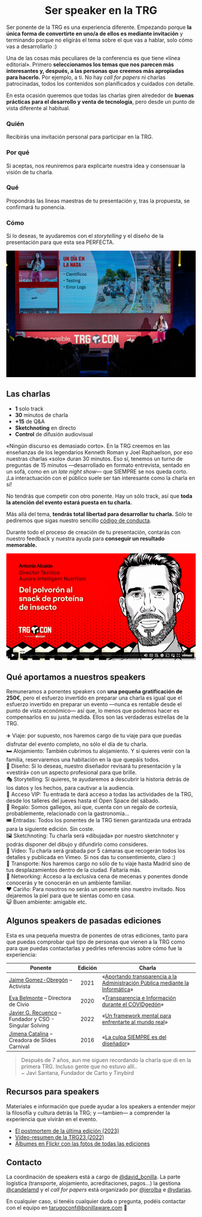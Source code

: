 <h1 align="center">Ser speaker en la TRG</h1>

Ser ponente de la TRG es una experiencia diferente. Empezando porque **la única forma de convertirte en uno/a de ellos es mediante invitación** y terminando porque no eligirás el tema sobre el que vas a hablar, solo cómo vas a desarrollarlo :)

Una de las cosas más peculiares de la conferencia es que tiene «línea editorial». Primero **seleccionamos los temas que nos parecen más interesantes y, después, a las personas que creemos más apropiadas para hacerlo.** Por ejemplo, a ti. No hay *call for papers* ni charlas patrocinadas, todos los contenidos son planificados y cuidados con detalle.

En esta ocasión queremos que todas las charlas giren alrededor de **buenas prácticas para el desarrollo y venta de tecnología**, pero desde un punto de vista diferente al habitual.

### Quién
Recibirás una invitación personal para participar en la TRG.
### Por qué
Si aceptas, nos reuniremos para explicarte nuestra idea y consensuar la visión de tu charla.
### Qué
Propondrás las lineas maestras de tu presentación y, tras la propuesta, se confirmará tu ponencia.
### Cómo
Si lo deseas, te ayudaremos con el *storytelling* y el diseño de la presentación para que esta sea PERFECTA.

![El auditorio de la TRG](img/speakers/escenario.jpg)

## Las charlas
 
- **1** solo track
- **30** minutos de charla
- **+15** de Q&A
- **Sketchnoting** en directo
- **Control** de difusión audiovisual


«Ningún discurso es demasiado corto». En la TRG creemos en las enseñanzas de los legendarios Kenneth Roman y Joel Raphaelson, por eso nuestras charlas «solo» duran 30 minutos. Eso sí, tenemos un turno de preguntas de 15 minutos —desarrollado en formato entrevista, sentado en un sofá, como en un *late night show*— que SIEMPRE se nos queda corto. ¡La interactuación con el público suele ser tan interesante como la charla en sí!

No tendrás que competir con otro ponente. Hay un sólo track, así que **toda la atención del evento estará puesta en tu charla.**

Más allá del tema, **tendrás total libertad para desarrollar tu charla.** Sólo te pediremos que sigas nuestro sencillo [código de conducta](/codigo-de-conducta).

Durante todo el proceso de creación de tu presentación, contarás con nuestro feedback y nuestra ayuda para **conseguir un resultado memorable.**

[![Antonio dando su charla](img/speakers/antonio.jpg)](https://vimeo.com/trgcon/trg23-antonio)


## Qué aportamos a nuestros speakers

Remuneramos a ponentes speakers con **una pequeña gratificación de 250€**, pero el esfuerzo invertido en preparar una charla es igual que el esfuerzo invertido en preparar un evento —nunca es rentable desde el punto de vista económico— así que, lo menos que podemos hacer es compensarlos en su justa medida. Ellos son las verdaderas estrellas de la TRG.


✈️ Viaje: por supuesto, nos haremos cargo de tu viaje para que puedas disfrutar del evento completo, no sólo el día de tu charla.<br/>
🛏️ Alojamiento: También cubrimos tu alojamiento. Y si quieres venir con la familia, reservaremos una habitación en la que quepáis todos.<br/>
🎨 Diseño: Si lo deseas, nuestro diseñador revisará tu presentación y la «vestirá» con un aspecto profesional para que brille.<br/>
🎭 Storytelling: Si quieres, te ayudaremos a descubrir la historia detrás de los datos y los hechos, para cautivar a la audiencia.<br/>
💎 Acceso VIP: Tu entrada te dará acceso a todas las actividades de la TRG, desde los talleres del jueves hasta el Open Space del sábado.<br/>
🎁 Regalo: Somos gallegos, así que, cuenta con un regalo de cortesía, probablemente, relacionado con la gastronomía...<br/>
🎟️ Entradas: Todos los ponentes de la TRG tienen garantizada una entrada para la siguiente edición. Sin coste.<br/>
🖼️ Sketchnoting: Tu charla será «dibujada» por nuestro sketchnoter y podrás disponer del dibujo y difundirlo como consideres.<br/>
🎥 Vídeo: Tu charla será grabada por 5 cámaras que recogerán todos los detalles y publicada en Vimeo. Si nos das tu consentimiento, claro :)<br/>
🚕 Transporte: Nos haremos cargo no sólo de tu viaje hasta Madrid sino de tus desplazamientos dentro de la ciudad. Faltaría más.<br/>
🤝 Networking: Acceso a la exclusiva cena de mecenas y ponentes donde conocerás y te conocerán en un ambiente familiar.<br/>
❤️ Cariño: Para nosotros no serás un ponente sino nuestro invitado. Nos dejaremos la piel para que te sientas como en casa.<br/>
😺 Buen ambiente: amigable etc.

## Algunos speakers de pasadas ediciones

Esta es una pequeña muestra de ponentes de otras ediciones, tanto para que puedas comprobar qué tipo de personas que vienen a la TRG como para que puedas contactarlas y pedirles referencias sobre cómo fue la experiencia:

| Ponente | Edición | Charla |
| - | :-: | - |
| [Jaime Gomez-Obregón](https://twitter.com/JaimeObregon) – Activista | 2021 | «[Aportando transparencia a la Administración Pública mediante la Informática](https://vimeo.com/650199371)» |
| [Eva Belmonte](https://twitter.com/evabelmonte) – Directora de Civio | 2020 | «[Transparencia e Información durante el COVIDgedón](https://vimeo.com/500138922)» |
| [Javier G. Recuenco](https://twitter.com/Recuenco) – Fundador y CSO - Singular Solving | 2022 | «[Un framework mental para enfrentarte al mundo real](https://vimeo.com/830825538)» | 
| [Jimena Catalina](https://twitter.com/subidubi) – Creadora de Slides Carnival | 2016 | «[La culpa SIEMPRE es del diseñador](https://www.youtube.com/watch?v=bUqB-ipn54o)» |


> Después de 7 años, aun me siguen recordando la charla que di en la primera TRG. Incluso gente que no estuvo allí..<br/>~ Javi Santana, Fundador de Carto y Tinybird


## Recursos para speakers

Materiales e información que puede ayudar a los speakers a entender mejor la filosofía y cultura detrás la TRG; y —tambien— a comprender la experiencia que vivirán en el evento.

* [El postmortem de la última edición (2023)](https://www.bonillaware.com/postmortem-trg23)
* [Vídeo-resumen de la TRG23 (2022)](https://vimeo.com/928563768?share=copy`)
* [Álbumes en Flickr con las fotos de todas las ediciones](https://www.flickr.com/photos/tarugoconf/albums)

## Contacto

La coordinación de speakers está a cargo de [@david_bonilla](https://twitter.com/david_bonilla). La parte logística (transporte, alojamiento, acreditaciones, pagos...) la gestiona [@candelamd](https://twitter.com/candelamd) y el *call for papers* está organizado por [@jerolba](https://twitter.com/jerolba) e [@ydarias](https://twitter.com/ydarias).

En cualquier caso, si tenéis cualquier duda o pregunta, podéis contactar con el equipo en [tarugoconf@bonillaware.com](mailto:tarugoconf@bonillaware.com) :email:

